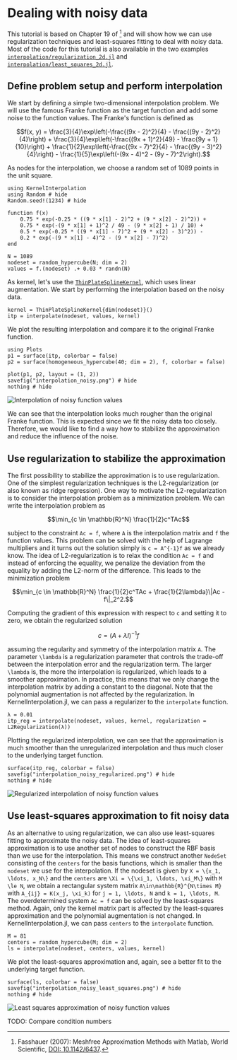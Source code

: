 # Dealing with noisy data

This tutorial is based on Chapter 19 of [^Fasshauer2007] and will show how we can use regularization techniques and least-squares
fitting to deal with noisy data. Most of the code for this tutorial is also available in the two examples
[`interpolation/regularization_2d.jl`](https://github.com/JoshuaLampert/KernelInterpolation.jl/blob/main/examples/interpolation/regularization_2d.jl) and
[`interpolation/least_squares_2d.jl`](https://github.com/JoshuaLampert/KernelInterpolation.jl/blob/main/examples/interpolation/least_squares_2d.jl).

## Define problem setup and perform interpolation

We start by defining a simple two-dimensional interpolation problem. We will use the famous Franke function as the
target function and add some noise to the function values. The Franke's function is defined as

```math
f(x, y) = \frac{3}{4}\exp\left(-\frac{(9x - 2)^2}{4} - \frac{(9y - 2)^2}{4}\right) + \frac{3}{4}\exp\left(-\frac{(9x + 1)^2}{49} - \frac{9y + 1}{10}\right) + \frac{1}{2}\exp\left(-\frac{(9x - 7)^2}{4} - \frac{(9y - 3)^2}{4}\right) - \frac{1}{5}\exp\left(-(9x - 4)^2 - (9y - 7)^2\right).
```

As nodes for the interpolation, we choose a random set of 1089 points in the unit square.

```@example noisy-itp
using KernelInterpolation
using Random # hide
Random.seed!(1234) # hide

function f(x)
    0.75 * exp(-0.25 * ((9 * x[1] - 2)^2 + (9 * x[2] - 2)^2)) +
    0.75 * exp(-(9 * x[1] + 1)^2 / 49 - (9 * x[2] + 1) / 10) +
    0.5 * exp(-0.25 * ((9 * x[1] - 7)^2 + (9 * x[2] - 3)^2)) -
    0.2 * exp(-(9 * x[1] - 4)^2 - (9 * x[2] - 7)^2)
end

N = 1089
nodeset = random_hypercube(N; dim = 2)
values = f.(nodeset) .+ 0.03 * randn(N)
```

As kernel, let's use the [`ThinPlateSplineKernel`](@ref), which uses linear augmentation. We start by performing the interpolation
based on the noisy data.

```@example noisy-itp
kernel = ThinPlateSplineKernel{dim(nodeset)}()
itp = interpolate(nodeset, values, kernel)
```

We plot the resulting interpolation and compare it to the original Franke function.

```@example noisy-itp
using Plots
p1 = surface(itp, colorbar = false)
p2 = surface(homogeneous_hypercube(40; dim = 2), f, colorbar = false)

plot(p1, p2, layout = (1, 2))
savefig("interpolation_noisy.png") # hide
nothing # hide
```

![Interpolation of noisy function values](interpolation_noisy.png)

We can see that the interpolation looks much rougher than the original Franke function. This is expected since we fit the noisy data too closely.
Therefore, we would like to find a way how to stabilize the approximation and reduce the influence of the noise.

## Use regularization to stabilize the approximation

The first possibility to stabilize the approximation is to use regularization. One of the simplest regularization techniques is the L2-regularization
(or also known as ridge regression).
One way to motivate the L2-regularization is to consider the interpolation problem as a minimization problem. We can write the interpolation problem as

```math
\min_{c \in \mathbb{R}^N} \frac{1}{2}c^TAc
```

subject to the constraint ``Ac = f``, where `A` is the interpolation matrix and `f` the function values. This problem can be solved with the help of Lagrange multipliers
and it turns out the solution simply is `c = A^{-1}f` as we already know. The idea of L2-regularization is to relax the condition ``Ac = f`` and instead of enforcing the
equality, we penalize the deviation from the equality by adding the L2-norm of the difference. This leads to the minimization problem

```math
\min_{c \in \mathbb{R}^N} \frac{1}{2}c^TAc + \frac{1}{2\lambda}\|Ac - f\|_2^2.
```

Computing the gradient of this expression with respect to `c` and setting it to zero, we obtain the regularized solution

```math
c = (A + \lambda I)^{-1}f
```

assuming the regularity and symmetry of the interpolation matrix `A`. The parameter `\lambda` is a regularization parameter that controls the trade-off between
the interpolation error and the regularization term. The larger `\lambda` is, the more the interpolation is regularized, which leads to a smoother approximation.
In practice, this means that we only change the interpolation matrix by adding a constant to the diagonal. Note that the polynomial augmentation is not affected by
the regularization. In KernelInterpolation.jl, we can pass a regularizer to the `interpolate` function.

```@example noisy-itp
λ = 0.01
itp_reg = interpolate(nodeset, values, kernel, regularization = L2Regularization(λ))
```

Plotting the regularized interpolation, we can see that the approximation is much smoother than the unregularized interpolation and thus much closer to the underlying
target function.

```@example noisy-itp
surface(itp_reg, colorbar = false)
savefig("interpolation_noisy_regularized.png") # hide
nothing # hide
```

![Regularized interpolation of noisy function values](interpolation_noisy_regularized.png)

## Use least-squares approximation to fit noisy data

As an alternative to using regularization, we can also use least-squares fitting to approximate the noisy data. The idea of least-squares approximation is to use
another set of nodes to construct the RBF basis than we use for the interpolation. This means we construct another `NodeSet` consisting of the `centers` for the
basis functions, which is smaller than the `nodeset` we use for the interpolation. If the nodeset is given by ``X = \{x_1, \ldots, x_N\}`` and the `centers` are
``\Xi = \{\xi_1, \ldots, \xi_M\}`` with ``M \le N``, we obtain a rectangular system matrix ``A\in\mathbb{R}^{N\times M}`` with ``A_{ij} = K(x_j, \xi_k)`` for ``j = 1, \ldots, N`` and
``k = 1, \ldots, M``. The overdetermined system ``Ac = f`` can be solved by the least-squares method. Again, only the kernel matrix part is affected by the least-squares
approximation and the polynomial augmentation is not changed. In KernelInterpolation.jl, we can pass `centers` to the `interpolate` function.

```@example noisy-itp
M = 81
centers = random_hypercube(M; dim = 2)
ls = interpolate(nodeset, centers, values, kernel)
```

We plot the least-squares approximation and, again, see a better fit to the underlying target function.

```@example noisy-itp
surface(ls, colorbar = false)
savefig("interpolation_noisy_least_squares.png") # hide
nothing # hide
```

![Least squares approximation of noisy function values](interpolation_noisy_least_squares.png)

TODO: Compare condition numbers

[^Fasshauer2007]:
    Fasshauer (2007):
    Meshfree Approximation Methods with Matlab,
    World Scientific,
    [DOI: 10.1142/6437](https://doi.org/10.1142/6437).
